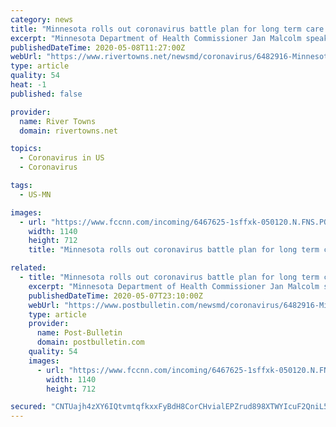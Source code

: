 ```yaml
---
category: news
title: "Minnesota rolls out coronavirus battle plan for long term care facilities"
excerpt: "Minnesota Department of Health Commissioner Jan Malcolm speaks at a press conference inside the Department of Public Safety in St. Paul, Minn., on Thursday, April 30, 2020. Gov. Tim Walz unveiled a plan that extends the state's stay-at-home order and keeps bars and restaurants takeout-only until May 18,"
publishedDateTime: 2020-05-08T11:27:00Z
webUrl: "https://www.rivertowns.net/newsmd/coronavirus/6482916-Minnesota-rolls-out-coronavirus-battle-plan-for-long-term-care-facilities"
type: article
quality: 54
heat: -1
published: false

provider:
  name: River Towns
  domain: rivertowns.net

topics:
  - Coronavirus in US
  - Coronavirus

tags:
  - US-MN

images:
  - url: "https://www.fccnn.com/incoming/6467625-1sffxk-050120.N.FNS.POOLPHOTO.3/alternates/BASE_LANDSCAPE/050120.N.FNS.POOLPHOTO.3"
    width: 1140
    height: 712
    title: "Minnesota rolls out coronavirus battle plan for long term care facilities"

related:
  - title: "Minnesota rolls out coronavirus battle plan for long term care facilities"
    excerpt: "Minnesota Department of Health Commissioner Jan Malcolm speaks at a press conference inside the Department of Public Safety in St. Paul, Minn., on Thursday, April 30, 2020. Gov. Tim Walz unveiled a plan that extends the state's stay-at-home order and keeps bars and restaurants takeout-only until May 18,"
    publishedDateTime: 2020-05-07T23:10:00Z
    webUrl: "https://www.postbulletin.com/newsmd/coronavirus/6482916-Minnesota-rolls-out-coronavirus-battle-plan-for-long-term-care-facilities"
    type: article
    provider:
      name: Post-Bulletin
      domain: postbulletin.com
    quality: 54
    images:
      - url: "https://www.fccnn.com/incoming/6467625-1sffxk-050120.N.FNS.POOLPHOTO.3/alternates/BASE_LANDSCAPE/050120.N.FNS.POOLPHOTO.3"
        width: 1140
        height: 712

secured: "CNTUajh4zXY6IQtvmtqfkxxFyBdH8CorCHvialEPZrud898XTWYIcuF2QniL5QERQS2u6ESS0cOmiSwVNwY1vQckSsT9utNueLmmoJA4qVDXH8YkfGCovaeMtzW4xH1sEOLcDafjLZaWPfivIj94we2UoLLv/cy0Y3qmVezlyC7iftgJLRCFpaHtDHBKrCUrY3+x89B8LVF1sODQ1Ja9+ROQPYNuYzKW+1Aee1f5R7ob8Hb0GxjLd0XwBJz30/CKGfDWpYwy9W54E18/EBxJK03E5XEBZAWLF2E83YWvMLzbK27HLj/gKE2I1p1oaPCrsi3fZPmrP+MBEPlnCv50uUdawyGd+AGtLjLMCNxtcAjBAjU8RMYsZtryFAdjwqW225wQUU8NaFD6ieWmKTaK+gJ1EEyMQ1KmcUKBqE/5cwz7CHGU8TykCKhCuT70suSm0gxPq3S6jUJ6Cn5OS2XGwwLCUtAbJ2KnD2wxttCtlO8=;gztrF3tXYRLLv7vdM6GCJw=="
---
```


